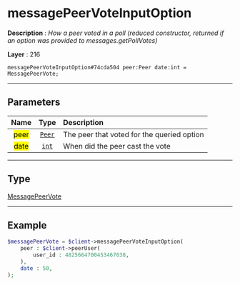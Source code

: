 # messagePeerVoteInputOption

**Description** : *How a peer voted in a poll \(reduced constructor, returned if an option was provided to messages\.getPollVotes\)*

**Layer** : 216

```tl
messagePeerVoteInputOption#74cda504 peer:Peer date:int = MessagePeerVote;
```

---

## Parameters

| Name | Type | Description |
| :---: | :---: | :--- |
| <mark>peer</mark> | [`Peer`](type/Peer) | The peer that voted for the queried option |
| <mark>date</mark> | [`int`](type/int) | When did the peer cast the vote |

---

## Type

[MessagePeerVote](type/MessagePeerVote)

---

## Example

```php
$messagePeerVote = $client->messagePeerVoteInputOption(
	peer : $client->peerUser(
		user_id : 4825664700453467038,
	),
	date : 50,
);
```